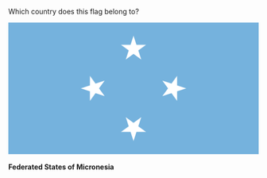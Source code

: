 Which country does this flag belong to?

![Flag of Federated States of Micronesia](images/Flag_of_the_Federated_States_of_Micronesia.svg)
<!--question-->
**Federated States of Micronesia**